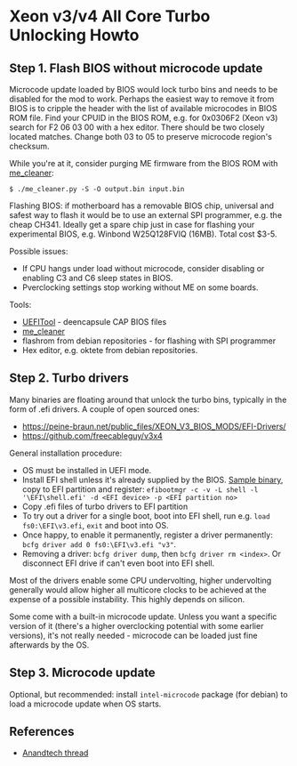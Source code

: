 # Xeon v3/v4 All Core Turbo Unlocking Howto

## Step 1. Flash BIOS without microcode update

Microcode update loaded by BIOS would lock turbo bins and needs to be
disabled for the mod to work. Perhaps the easiest way to remove it from
BIOS is to cripple the header with the list of available microcodes in
BIOS ROM file. Find your CPUID in the BIOS ROM, e.g. for 0x0306F2
(Xeon v3) search for F2 06 03 00 with a hex editor. There should be two
closely located matches. Change both 03 to 05 to preserve microcode
region's checksum.

While you're at it, consider purging ME firmware from the BIOS ROM with
[me_cleaner](https://github.com/corna/me_cleaner.git):

```
$ ./me_cleaner.py -S -O output.bin input.bin
```

Flashing BIOS: if motherboard has a removable BIOS chip, universal and
safest way to flash it would be to use an external SPI programmer, e.g.
the cheap CH341. Ideally get a spare chip just in case for flashing your
experimental BIOS, e.g. Winbond W25Q128FVIQ (16MB). Total cost $3-5.

Possible issues:

  * If CPU hangs under load without microcode, consider disabling or
    enabling C3 and C6 sleep states in BIOS.
  * Pverclocking settings stop working without ME on some boards.

Tools:

  * [UEFITool](https://github.com/LongSoft/UEFITool) -
    deencapsule CAP BIOS files
  * [me_cleaner](https://github.com/corna/me_cleaner.git)
  * flashrom from debian repositories - for flashing with SPI programmer
  * Hex editor, e.g. oktete from debian repositories.

## Step 2. Turbo drivers

Many binaries are floating around that unlock the turbo bins, typically in
the form of .efi drivers. A couple of open sourced ones:

  * https://peine-braun.net/public_files/XEON_V3_BIOS_MODS/EFI-Drivers/
  * https://github.com/freecableguy/v3x4

General installation procedure:

  * OS must be installed in UEFI mode.
  * Install EFI shell unless it's already supplied by the BIOS.
    [Sample binary](https://github.com/tianocore/edk2/blob/master/ShellBinPkg/UefiShell/X64/Shell.efi?raw=true),
    copy to EFI partition and register:
    `efibootmgr -c -v -L shell -l '\EFI\shell.efi' -d <EFI device> -p <EFI partition no>`
  * Copy .efi files of turbo drivers to EFI partition
  * To try out a driver for a single boot, boot into EFI shell, run e.g.
    `load fs0:\EFI\v3.efi`, `exit` and boot into OS.
  * Once happy, to enable it permanently, register a driver permanently:
    `bcfg driver add 0 fs0:\EFI\v3.efi "v3"`.
  * Removing a driver: `bcfg driver dump`, then `bcfg driver rm <index>`.
    Or disconnect EFI drive if can't even boot into EFI shell.

Most of the drivers enable some CPU undervolting, higher undervolting
generally would allow higher all multicore clocks to be achieved at
the expense of a possible instability. This highly depends on silicon.

Some come with a built-in microcode update. Unless you want a specific
version of it (there's a higher overclocking potential with some earlier
versions), it's not really needed - microcode can be loaded just fine
afterwards by the OS.

## Step 3. Microcode update

Optional, but recommended: install `intel-microcode` package (for debian)
to load a microcode update when OS starts.

## References

* [Anandtech thread](https://forums.anandtech.com/threads/what-controls-turbo-core-in-xeons.2496647/)
